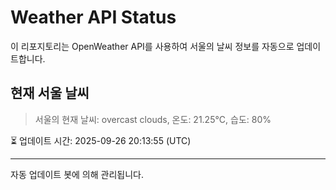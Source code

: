 
# Weather API Status

이 리포지토리는 OpenWeather API를 사용하여 서울의 날씨 정보를 자동으로 업데이트합니다.

## 현재 서울 날씨
> 서울의 현재 날씨: overcast clouds, 온도: 21.25°C, 습도: 80%

⏳ 업데이트 시간: 2025-09-26 20:13:55 (UTC)

---
자동 업데이트 봇에 의해 관리됩니다.
